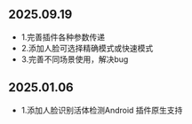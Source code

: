 ## 2025.09.19
 - 1.完善插件各种参数传递
 - 2.添加人脸可选择精确模式或快速模式
 - 3.完善不同场景使用，解决bug

## 2025.01.06
 - 1.添加人脸识别活体检测Android 插件原生支持
 